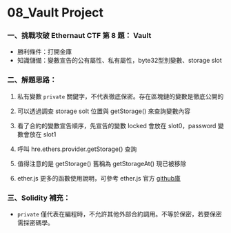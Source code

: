 # 08_Vault Project

### 一、挑戰攻破 Ethernaut CTF 第 8 題： Vault

- 勝利條件：打開金庫
- 知識儲備：變數宣告的公有屬性、私有屬性，byte32型別變數、storage slot

### 二、解題思路：

1. 私有變數 ``` private ``` 關鍵字，不代表徹底保密。存在區塊鏈的變數是徹底公開的

2. 可以透過調查 storage solt 位置與 getStorage() 來查詢變數內容

3. 看了合約的變數宣告順序，先宣告的變數 locked 會放在 slot0，password 變數會放在 slot1

4. 呼叫 hre.ethers.provider.getStorage() 查詢

5. 值得注意的是 getStorage() 舊稱為 getStorageAt() 現已被移除

6. ether.js 更多的函數使用說明，可參考 ether.js 官方 [github庫](https://github.com/ethers-io/ethers.js/blob/main/src.ts/providers/provider.ts) 

### 三、Solidity 補充：

- ``` private ``` 僅代表在編程時，不允許其他外部合約調用。不等於保密，若要保密需採密碼學。